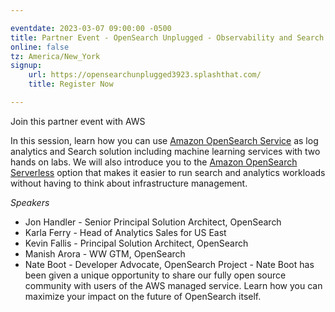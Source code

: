 ```yaml
---

eventdate: 2023-03-07 09:00:00 -0500
title: Partner Event - OpenSearch Unplugged - Observability and Search 
online: false
tz: America/New_York
signup:
    url: https://opensearchunplugged3923.splashthat.com/
    title: Register Now

---
```


Join this partner event with AWS

In this session, learn how you can use [Amazon OpenSearch Service](https://aws.amazon.com/opensearch-service/) as log analytics and Search solution including machine learning services with two hands on labs. We will also introduce you to the [Amazon OpenSearch Serverless](https://aws.amazon.com/opensearch-service/features/serverless/) option that makes it easier to run search and analytics workloads without having to think about infrastructure management.

*Speakers*

- Jon Handler - Senior Principal Solution Architect, OpenSearch
- Karla Ferry - Head of Analytics Sales for US East
- Kevin Fallis - Principal Solution Architect, OpenSearch
- Manish Arora - WW GTM, OpenSearch
- Nate Boot - Developer Advocate, OpenSearch Project - Nate Boot has been given a unique opportunity to share our fully open source community with users of the AWS managed service. Learn how you can maximize your impact on the future of OpenSearch itself.
